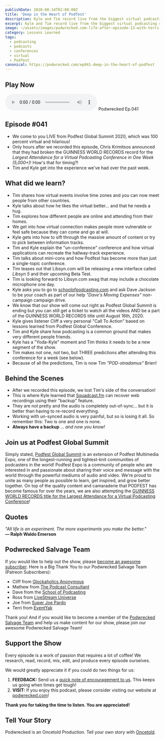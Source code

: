 ```yaml
---
publishDate: 2020-08-14T02:08:00Z
title: 'Deep in the Heart of Podfest'
description: Kyle and Tim record live from the biggest virtual podcasting conference in the world - Podfest Global Summit 2020 - and tell you what we've learned so far.
excerpt: Kyle and Tim record live from the biggest virtual podcasting conference in the world - Podfest Global Summit 2020 - and tell you what we've learned so far.
image: ~/assets/images/podwrecked.com-life-after-episode-13-with-terri-walters-960x400.jpg
category: Lessons Learned
tags:
  - podcasting
  - podcasts
  - conferences
  - virtual
  - Podfest
canonical: https://podwrecked.com/ep041-deep-in-the-heart-of-podfest
---
```


## Play Now

<audio id="player" controls type="audio/mpeg" src="https://storage.googleapis.com/storage.oncetold.net/80000029/20800097/pw041-deep-in-the-heart-of-podfest.mp3">Your browser does not support the audio element.</audio>
Podwrecked Ep.041

## Episode #041

- We come to you LIVE from Podfest Global Summit 2020, which was 100 percent virtual and hilarious!
- Only hours after we recorded this episode, Chris Krimitsos announced that they had broken the GUINNESS WORLD RECORDS record for the _Largest Attendance for a Virtual Podcasting Conference in One Week (5,000+)_! How's that for timing?!
- Tim and Kyle get into the experience we've had over the past week.

## What did we learn?

- Tim shares how virtual events involve time zones and you can now meet people from other countries.
- Kyle talks about how he likes the virtual better... and that he needs a hug.
- Tim explores how different people are online and attending from their homes.
- We get into how virtual connection makes people more vulnerable or feel safe because they can come and go at will.
- Kyle gets into how to sift through the massive amount of content or try to pick between information tracks.
- Tim and Kyle explain the "un-conference" conference and how virtual applications can recreate the hallway-track experience.
- Tim talks about mini-cons and how Podfest has become more than just a single-topic conference.
- Tim teases out that Libsyn.com will be releasing a new interface called _Libsyn 5_ and their upcoming Beta Test.
- Tim is looking forward to Libsyn.com swag that may include a chocolate microphone one day.
- Kyle asks you to go to <a href="https://schoolofpodcasting.com/" target="_blank">schoolofpodcasting.com</a> and ask Dave Jackson to be your coach as part of our help _"Dave's Moving Expenses"_ non-campaign campaign drive.
- We know that our show will come out right as Podfest Global Summit is ending but you can still get a ticket to watch all the videos AND be a part of the GUINNESS WORLD RECORDS title until August 16th, 2020.
- Kyle gives listener Cliff a very personal "Call To Action" based on lessons learned from Podfest Global Conference.
- Tim and Kyle share how podcasting is a common ground that makes very different people friends.
- Kyle has a "Yoda-Kyle" moment and Tim thinks it needs to be a new segment of the show.
- Tim makes not one, not two, but THREE predictions after attending this conference for a week (see below).
- Because of all the predictions, Tim is now Tim _"POD-stradamus"_ Brien!

## Behind the Scenes

- After we recorded this episode, we lost Tim's side of the conversation!
- This is where Kyle learned that <a href="https://squadcast.fm" target="_blank">Squadcast.fm</a> can recover web recordings using their "backup" feature.
- They are not pretty and the audio is completely out-of-sync... but it is better than having to re-record everything.
- Working with un-synced audio is very painful, but so is losing it all. So remember this: Two is one and one is none.
- **Always have a backup** ... _and now you know!_

## Join us at Podfest Global Summit

Simply stated, <a href="https://podfestexpo.com/" target="_blank">Podfest Global Summit</a> is an extension of Podfest Multimedia Expo, one of the longest-running and tightest-knit communities of podcasters in the world! Podfest Expo is a community of people who are interested in and passionate about sharing their voice and message with the world through the powerful mediums of audio and video. We’re proud to unite as many people as possible to learn, get inspired, and grow better together. On top of the quality content and camaraderie that PODFEST has become famous for over the years, we are also attempting the <a href="https://podfestexpo.com/" target="_blank">GUINNESS WORLD RECORDS title for the Largest Attendance for a Virtual Podcasting Conference</a>!

## Quotes

_"All life is an experiment. The more experiments you make the better."_<br />
**― Ralph Waldo Emerson**

## Podwrecked Salvage Team

If you would like to help out the show, please <a href="https://www.patreon.com/gagglepod" target="_blank">become an awesome subscriber</a>. Here is a Big Thank You to our Podwrecked Salvage Team (Patreon Subscribers):

- Cliff from <a href="#" target="_blank">Glockaholics Anonymous</a>
- Mathew from <a href="https://thepodcastconsultant.com/" target="_blank">The Podcast Consultant</a>
- Dave from the <a href="https://schoolofpodcasting.com/" target="_blank">School of Podcasting</a>
- Ross from <a href="https://livestreamuniverse.com/" target="_blank">LiveStream Universe</a>
- Joe from <a href="http://superjoepardo.com/" target="_blank">Super Joe Pardo</a>
- Terri from <a href="https://www.eventyak.com/" target="_blank">EventYak</a>

Thank you! And if you would like to become a member of the <a href="https://www.patreon.com/gagglepod" target="_blank">Podwrecked Salvage Team</a> and help us make content for our show, please join our awesome Podwrecked Salvage Team!

## Support the Show

Every episode is a work of passion that requires a lot of coffee! We research, read, record, mix, edit, and produce every episode ourselves.

We would greatly appreciate it if you could do two things for us:

1. **FEEDBACK:** Send us a <a href="mailto:podwrecked@gmail.com" target="_blank">quick note of encouragement to us</a>. This keeps us going when times get tough!
1. **VISIT:** If you enjoy this podcast, please consider visiting our website at <a href="https://podwrecked.com" target="_blank">podwrecked.com</a>!

**Thank you for taking the time to listen. You are appreciated!**

## Tell Your Story

Podwrecked is an Oncetold Production. Tell your own story with <a href="https://oncetold.us" target="_blank">Oncetold</a>.
